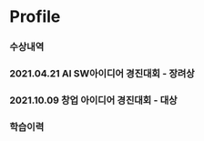 # Profile

### 수상내역
  ### 2021.04.21 AI SW아이디어 경진대회 - 장려상 
  ### 2021.10.09 창업 아이디어 경진대회 - 대상  

### 학습이력
